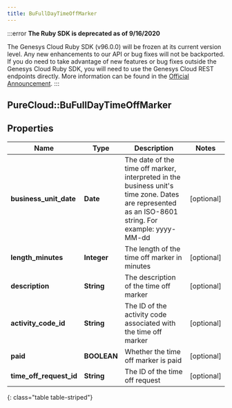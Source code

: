 ```yaml
---
title: BuFullDayTimeOffMarker
---
```


:::error
**The Ruby SDK is deprecated as of 9/16/2020**

The Genesys Cloud Ruby SDK (v96.0.0) will be frozen at its current version level. Any new enhancements to our API or bug fixes will not be backported. If you do need to take advantage of new features or bug fixes outside the Genesys Cloud Ruby SDK, you will need to use the Genesys Cloud REST endpoints directly. More information can be found in the [Official Announcement](https://developer.mypurecloud.com/forum/t/announcement-genesys-cloud-ruby-sdk-end-of-life/8850).
:::


## PureCloud::BuFullDayTimeOffMarker

## Properties

|Name | Type | Description | Notes|
|------------ | ------------- | ------------- | -------------|
| **business_unit_date** | **Date** | The date of the time off marker, interpreted in the business unit&#39;s time zone. Dates are represented as an ISO-8601 string. For example: yyyy-MM-dd | [optional] |
| **length_minutes** | **Integer** | The length of the time off marker in minutes | [optional] |
| **description** | **String** | The description of the time off marker | [optional] |
| **activity_code_id** | **String** | The ID of the activity code associated with the time off marker | [optional] |
| **paid** | **BOOLEAN** | Whether the time off marker is paid | [optional] |
| **time_off_request_id** | **String** | The ID of the time off request | [optional] |
{: class="table table-striped"}


